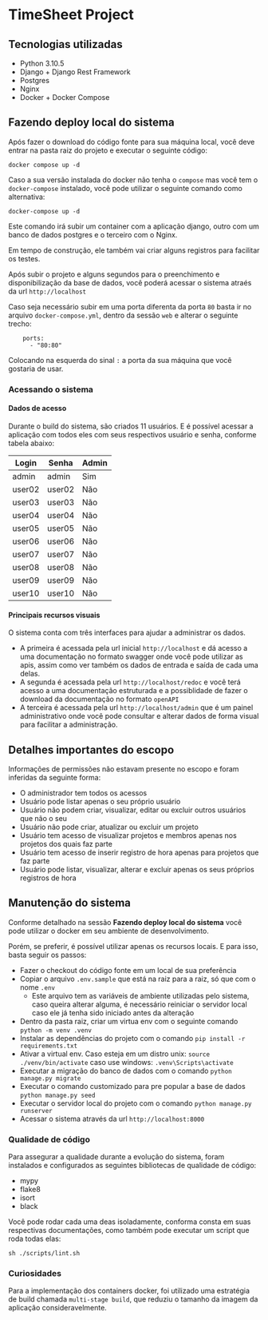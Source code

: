 # TimeSheet Project

## Tecnologias utilizadas

- Python 3.10.5
- Django + Django Rest Framework
- Postgres
- Nginx
- Docker + Docker Compose

## Fazendo deploy local do sistema

Após fazer o download do código fonte para sua máquina local, você deve entrar na pasta raiz do projeto e executar o seguinte código:

```shell
docker compose up -d
```

Caso a sua versão instalada do docker não tenha o `compose` mas você tem o `docker-compose` instalado, você pode utilizar o seguinte comando como alternativa:

```shell
docker-compose up -d
```

Este comando irá subir um container com a aplicação django, outro com um banco de dados postgres e o terceiro com o Nginx.

Em tempo de construção, ele também vai criar alguns registros para facilitar os testes.

Após subir o projeto e alguns segundos para o preenchimento e disponibilização da base de dados, você poderá acessar o sistema atraés da url `http://localhost`

Caso seja necessário subir em uma porta diferenta da porta `80` basta ir no arquivo `docker-compose.yml`, dentro da sessão `web` e alterar o seguinte trecho:

```
    ports:
      - "80:80"
```

Colocando na esquerda do sinal `:` a porta da sua máquina que você gostaria de usar.

### Acessando o sistema

#### Dados de acesso

Durante o build do sistema, são criados 11 usuários. E é possível acessar a aplicação com todos eles com seus respectivos usuário e senha, conforme tabela abaixo:


| Login  | Senha  | Admin |
|--------|--------|-------|
| admin  | admin  | Sim   |
| user02 | user02 | Não   |
| user03 | user03 | Não   |
| user04 | user04 | Não   |
| user05 | user05 | Não   |
| user06 | user06 | Não   |
| user07 | user07 | Não   |
| user08 | user08 | Não   |
| user09 | user09 | Não   |
| user10 | user10 | Não   |

#### Principais recursos visuais

O sistema conta com três interfaces para ajudar a administrar os dados.

- A primeira é acessada pela url inicial `http://localhost` e dá acesso a uma documentação no formato swagger onde você pode utilizar as apis, assim como ver também os dados de entrada e saída de cada uma delas.
- A segunda é acessada pela url `http://localhost/redoc` e você terá acesso a uma documentação estruturada e a possiblidade de fazer o download da documentação no formato `openAPI`
- A terceira é acessada pela url `http://localhost/admin` que é um painel administrativo onde você pode consultar e alterar dados de forma visual para facilitar a administração.

## Detalhes importantes do escopo

Informações de permissões não estavam presente no escopo e foram inferidas da seguinte forma:

- O administrador tem todos os acessos
- Usuário pode listar apenas o seu próprio usuário
- Usuário não podem criar, visualizar, editar ou excluir outros usuários que não o seu
- Usuário não pode criar, atualizar ou excluir um projeto
- Usuário tem acesso de visualizar projetos e membros apenas nos projetos dos quais faz parte
- Usuário tem acesso de inserir registro de hora apenas para projetos que faz parte
- Usuário pode listar, visualizar, alterar e excluir apenas os seus próprios registros de hora

## Manutenção do sistema

Conforme detalhado na sessão **Fazendo deploy local do sistema** você pode utilizar o docker em seu ambiente de desenvolvimento.

Porém, se preferir, é possível utilizar apenas os recursos locais. E para isso, basta seguir os passos:

- Fazer o checkout do código fonte em um local de sua preferência
- Copiar o arquivo `.env.sample` que está na raiz para a raiz, só que com o nome `.env`
  - Este arquivo tem as variáveis de ambiente utilizadas pelo sistema, caso queira alterar alguma, é necessário reiniciar o servidor local caso ele já tenha sido iniciado antes da alteração
- Dentro da pasta raiz, criar um virtua env com o seguinte comando `python -m venv .venv`
- Instalar as dependências do projeto com o comando `pip install -r requirements.txt`
- Ativar a virtual env. Caso esteja em um distro unix: `source ./venv/bin/activate` caso use windows: `.venv\Scripts\activate`
- Executar a migração do banco de dados com o comando `python manage.py migrate`
- Executar o comando customizado para pre popular a base de dados `python manage.py seed`
- Executar o servidor local do projeto com o comando `python manage.py runserver`
- Acessar o sistema através da url `http://localhost:8000`

### Qualidade de código

Para assegurar a qualidade durante a evolução do sistema, foram instalados e configurados as seguintes bibliotecas de qualidade de código:
- mypy
- flake8
- isort
- black

Você pode rodar cada uma deas isoladamente, conforma consta em suas respectivas documentações, como também pode executar um script que roda todas elas:

```
sh ./scripts/lint.sh
```

### Curiosidades

Para a implementação dos containers docker, foi utilizado uma estratégia de build chamada `multi-stage build`, que reduziu o tamanho da imagem da aplicação consideravelmente.